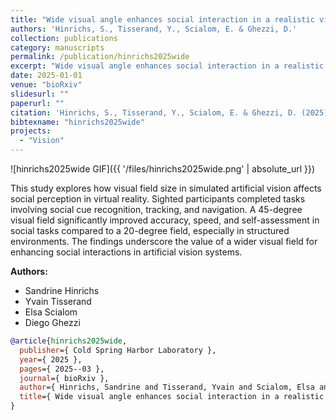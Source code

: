 ```yaml
---
title: "Wide visual angle enhances social interaction in a realistic virtual reality environment under simulated artificial vision"
authors: 'Hinrichs, S., Tisserand, Y., Scialom, E. & Ghezzi, D.'
collection: publications
category: manuscripts
permalink: /publication/hinrichs2025wide
excerpt: "Wide visual angle enhances social interaction in a realistic virtual reality environment under simulated artificial vision"
date: 2025-01-01
venue: "bioRxiv"
slidesurl: ""
paperurl: ""
citation: 'Hinrichs, S., Tisserand, Y., Scialom, E. & Ghezzi, D. (2025). "Wide visual angle enhances social interaction in a realistic virtual reality environment under simulated artificial vision." bioRxiv. 2025--03.'
bibtexname: "hinrichs2025wide"
projects: 
  - "Vision"
---
```



![hinrichs2025wide GIF]({{ '/files/hinrichs2025wide.png' | absolute_url }})

This study explores how visual field size in simulated artificial vision affects social perception in virtual reality. Sighted participants completed tasks involving social cue recognition, tracking, and navigation. A 45-degree visual field significantly improved accuracy, speed, and self-assessment in social tasks compared to a 20-degree field, especially in structured environments. The findings underscore the value of a wider visual field for enhancing social interactions in artificial vision systems.


**Authors:**
 - Sandrine Hinrichs
 - Yvain Tisserand
 - Elsa Scialom
 - Diego Ghezzi

```bibtex
@article{hinrichs2025wide,
  publisher={ Cold Spring Harbor Laboratory },
  year={ 2025 },
  pages={ 2025--03 },
  journal={ bioRxiv },
  author={ Hinrichs, Sandrine and Tisserand, Yvain and Scialom, Elsa and Ghezzi, Diego },
  title={ Wide visual angle enhances social interaction in a realistic virtual reality environment under simulated artificial vision },
}
```
